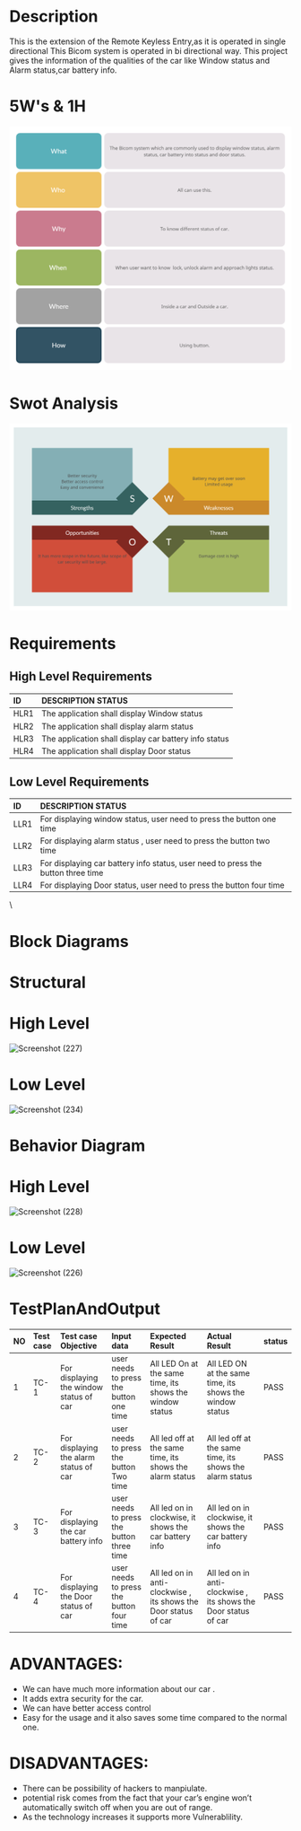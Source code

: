  # Description 

This is the extension of the Remote Keyless Entry,as it is operated in single directional This Bicom system is operated in bi directional way. This project gives the information of the qualities of the car like Window status and Alarm status,car battery info.

# 5W's & 1H

![](https://github.com/KeerthuMG/M3_Group40/blob/main/2_BiCom%20System/6_ImagesAndVideos/2SW.jpg)

# Swot Analysis 

![](https://github.com/AKIVISHNU473/M3_Grup40/blob/main/2_Bicom_System/6_ImagesAndVideos/1SW.jpg)


# Requirements
## High Level Requirements
|ID  |DESCRIPTION	STATUS                                   |
|:---|:----------------------------------------------------|
|HLR1|The application shall display Window status          |
|HLR2|The application shall display alarm status           |
|HLR3|The application shall display car battery info status|
|HLR4|The application shall display Door status            |




## Low Level Requirements
|ID  |DESCRIPTION	STATUS                                                               |
|:---|:--------------------------------------------------------------------------------|
|LLR1|For displaying window status, user need to press the button one time             |
|LLR2|For displaying alarm status , user need to press the button two time             |
|LLR3|For displaying car battery info status, user need to press the button three time |
|LLR4|For displaying Door status, user need to press the button four time              |


\

# Block Diagrams
# Structural 
# High Level 

![Screenshot (227)](https://user-images.githubusercontent.com/98865009/157861800-f1ecc53e-d789-444a-b3c1-79fcbeec1343.png)

# Low Level 

![Screenshot (234)](https://user-images.githubusercontent.com/98865009/157860944-1b321813-7bd7-469b-b93d-f0e0f6178bb6.png)


# Behavior Diagram
 # High Level 
![Screenshot (228)](https://user-images.githubusercontent.com/98865009/157857855-c2791576-0c8e-4ee2-8811-6f04526c9028.png)


# Low Level

![Screenshot (226)](https://user-images.githubusercontent.com/98865009/157856085-8db34286-2ec2-4a34-b0de-4cc6481b7fe3.png)



# TestPlanAndOutput

|NO|Test case|Test case Objective                    |Input data                               |Expected Result                                                    |Actual Result                                              |status |
|:-|:--------|:--------------------------------------|:----------------------------------------|:------------------------------------------------------------------|:----------------------------------------------------------|:------|
|1 |TC-1     |For displaying the window status of car|user needs to press the button one time  |All LED On at the same time, its shows the window status           |All LED ON at the same time, its shows the window status   |PASS   |
|2 |TC-2     |For displaying the alarm status  of car|user needs to press the button Two time  |All led off at the same time, its shows the alarm status           |All led off at the same time, its shows the alarm status   |PASS   |
|3 |TC-3     |For displaying the car battery info    |user needs to press the button three time|All led on in clockwise, it shows the car battery info             |All led on in clockwise, it shows the car battery info     |PASS   |
|4 |TC-4     |For displaying the Door status of car  |user needs to press the button four time |All led on in anti-clockwise , its shows the Door status of car|All led on in anti-clockwise , its shows the Door status of car|PASS   |

# ADVANTAGES:
* We can have much more information about our car .
* It adds extra security for the car.
* We can have better access control
* Easy for the usage and it also saves some time compared to the normal one.
    
# DISADVANTAGES:
* There can be possibility of hackers to manpiulate.
* potential risk comes from the fact that your car’s engine won’t automatically switch off when you are out of range.
* As the technology increases it supports more Vulnerablility.

